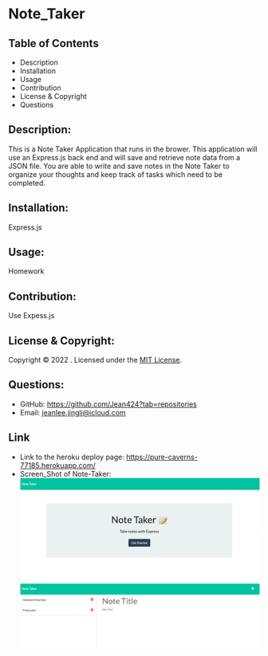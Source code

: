 # Note_Taker
## Table of Contents
- Description
- Installation
- Usage
- Contribution
- License & Copyright
- Questions

## Description:
This is a Note Taker Application that runs in the brower. This application will use an Express.js back end and will save and retrieve note data from a JSON file. You are able to write and save notes in the Note Taker to organize your thoughts and keep track of tasks which need to be completed.

## Installation:
Express.js

## Usage:
Homework

## Contribution:
Use Expess.js

## License & Copyright:
Copyright © 2022 <Jing Li>. 
Licensed under the [MIT License](LICENSE).

## Questions:

- GitHub: https://github.com/Jean424?tab=repositories
- Email: jeanlee.jingli@icloud.com

## Link
- Link to the heroku deploy page: https://pure-caverns-77185.herokuapp.com/
- Screen_Shot of Note-Taker:
![Screenshot of readme generater](./images/ScreenShot_Homepage.png)
![Screenshot of readme generater](./images/ScreenShot_Notetaking.png)